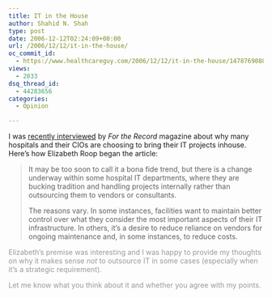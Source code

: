 ```yaml
---
title: IT in the House
author: Shahid N. Shah
type: post
date: 2006-12-12T02:24:09+00:00
url: /2006/12/12/it-in-the-house/
oc_commit_id:
  - https://www.healthcareguy.com/2006/12/12/it-in-the-house/1478769088
views:
  - 2033
dsq_thread_id:
  - 44283656
categories:
  - Opinion

---
```

I was [recently interviewed][1] by _For the Record_ magazine about why many hospitals and their CIOs are choosing to bring their IT projects inhouse. Here&#8217;s how Elizabeth Roop began the article:

> It may be too soon to call it a bona fide trend, but there is a change underway within some hospital IT departments, where they are bucking tradition and handling projects internally rather than outsourcing them to vendors or consultants.
> 
> The reasons vary. In some instances, facilities want to maintain better control over what they consider the most important aspects of their IT infrastructure. In others, it’s a desire to reduce reliance on vendors for ongoing maintenance and, in some instances, to reduce costs.

<font color="#999999">Elizabeth&#8217;s premise was interesting and I was happy to provide my thoughts on why it makes sense <em>not</em> to outsource IT in some cases (especially when it&#8217;s a strategic requirement).</font>

<font color="#999999">Let me know what you think about it and whether you agree with my points.</font>

 [1]: http://www.fortherecordmag.com/archives/ftr_12112006p26.shtml